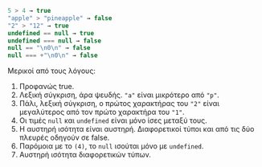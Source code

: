 

```js no-beautify
5 > 4 → true
"apple" > "pineapple" → false
"2" > "12" → true
undefined == null → true
undefined === null → false
null == "\n0\n" → false
null === +"\n0\n" → false
```

Μερικοί από τους λόγους:

1. Προφανώς true.
2. Λεξική σύγκριση, άρα ψευδής. `"a"` είναι μικρότερο από `"p"`.
3. Πάλι, λεξική σύγκριση, ο πρώτος χαρακτήρας του `"2"` είναι μεγαλύτερος από τον πρώτο χαρακτήρα του `"1"`.
4. Οι τιμές `null` και `undefined` είναι μόνο ίσες μεταξύ τους.
5. Η αυστηρή ισότητα είναι αυστηρή. Διαφορετικοί τύποι και από τις δύο πλευρές οδηγούν σε false.
6. Παρόμοια με το `(4)`, το `null` ισούται μόνο με `undefined`.
7. Αυστηρή ισότητα διαφορετικών τύπων.

